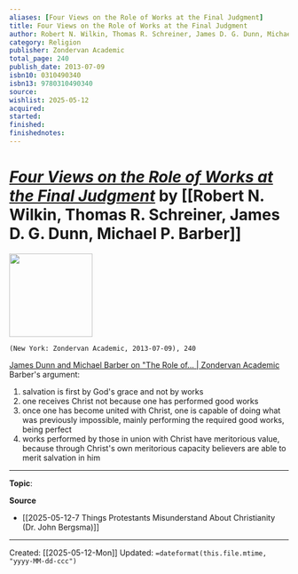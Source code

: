 ```yaml
---
aliases: [Four Views on the Role of Works at the Final Judgment]
title: Four Views on the Role of Works at the Final Judgment
author: Robert N. Wilkin, Thomas R. Schreiner, James D. G. Dunn, Michael P. Barber
category: Religion
publisher: Zondervan Academic
total_page: 240
publish_date: 2013-07-09
isbn10: 0310490340
isbn13: 9780310490340
source: 
wishlist: 2025-05-12
acquired: 
started: 
finished: 
finishednotes: 
---
```

# *[Four Views on the Role of Works at the Final Judgment]()* by [[Robert N. Wilkin, Thomas R. Schreiner, James D. G. Dunn, Michael P. Barber]]

<img src="http://books.google.com/books/content?id=CPOe1h4T5q0C&printsec=frontcover&img=1&zoom=1&edge=curl&source=gbs_api" width=150>

`(New York: Zondervan Academic, 2013-07-09), 240`

[James Dunn and Michael Barber on "The Role of… | Zondervan Academic](https://zondervanacademic.com/blog/dunn-and-barber-on-the-role-of-works-at-the-final-judgement)
Barber's argument:
1. salvation is first by God's grace and not by works
2. one receives Christ not because one has performed good works
3. once one has become united with Christ, one is capable of doing what was previously impossible, mainly performing the required good works, being perfect
4. works performed by those in union with Christ have meritorious value, because through Christ's own meritorious capacity believers are able to merit salvation in him

--- 
**Topic**: 

**Source**
- [[2025-05-12-7 Things Protestants Misunderstand About Christianity (Dr. John Bergsma)]]
 ---
Created: [[2025-05-12-Mon]]
Updated: `=dateformat(this.file.mtime, "yyyy-MM-dd-ccc")`